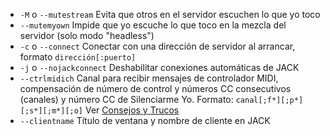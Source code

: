 - `-M` o `--mutestream` Evita que otros en el servidor escuchen lo que yo
  toco
- `--mutemyown` Impide que yo escuche lo que toco en la mezcla del servidor
  (solo modo "headless")
-  `-c` o `--connect` Conectar con una dirección de servidor al arrancar,
   formato `dirección[:puerto]`
-  `-j` o `--nojackconnect` Deshabilitar conexiones automáticas de JACK
-  `--ctrlmidich` Canal para recibir mensajes de controlador MIDI,
   compensación de número de control y números CC consecutivos (canales) y
   número CC de Silenciarme Yo. Formato: `canal[;f*][;p*][;s*][;m*][;o]` Ver
   [Consejos y
   Trucos](Tips-Tricks-More#utilizar-ctrlmidich-para-controladores-midi)
- `--clientname` Título de ventana y nombre de cliente en JACK
